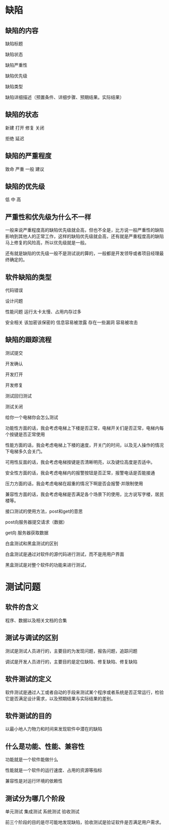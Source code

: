 # 缺陷

## 缺陷的内容

缺陷标题

缺陷状态

缺陷严重性

缺陷优先级

缺陷类型

缺陷详细描述（预置条件、详细步骤、预期结果。实际结果）



## 缺陷的状态

新建 打开 修复 关闭

拒绝  延迟





## 缺陷的严重程度

致命 严重 一般 建议





## 缺陷的优先级

低 中 高



## 严重性和优先级为什么不一样

一般来说严重程度高的缺陷优先级就会高，但也不全是，比方说一般严重性的缺陷影响到其他人的正常工作，这样的缺陷优先级就会高，还有就是严重程度高的缺陷马上修复的风险高，所以优先级就是一般。

还有就是缺陷的优先级一般不是测试说的算的，一般都是开发领导或者项目经理最终确定的。





## 软件缺陷的类型

代码错误

设计问题

性能问题  运行太卡太慢、占用内存过多

安全相关  该加密该保密的 信息容易被泄露  存在一些漏洞 容易被攻击

 

## 缺陷的跟踪流程

测试提交

开发确认

开发打开

开发修复

测试回归测试

测试关闭



给你一个电梯你会怎么测试

功能性方面的话，我会考虑电梯上下楼是否正常，电梯开关们是否正常，电梯内每个按键是否正常使用

性能方面的话，我会考虑电梯上下楼的速度，开关门的时间，以及无人操作的情况下电梯多久会关门。

可用性反面的话，我会考虑电梯按键是否清晰明亮，以及键位高度是否适中。

安全性方面的话，我会考虑电梯内的报警按钮是否正常，报警电话是否能接通

压力方面的话，我会考虑电梯在超重的情况下啊是否会报警·并限制使用

兼容性方面的话，我会考虑电梯是否满足各个场景下的使用，比方说写字楼，居民楼等。



接口测试的使用方法，post和get的意思

post向服务器提交请求（数据）

get向 服务器获取数据



白盒测试和黑盒测试的区别

 白盒测试是通过对软件的源代码进行测试，而不是用用户界面

黑盒测试是对整个软件的功能来进行测试，                                                                                                                                                                                                                                                                                                                         



# 测试问题



## 软件的含义

程序、数据以及相关文档的合集

## 测试与调试的区别

测试是测试人员进行的，主要目的为发现问题，报告问题，追踪问题

调试是开发人员进行的，主要目的是定位缺陷、修复缺陷、修复缺陷

## 软件测试的定义

软件测试是通过人工或者自动的手段来测试某个程序或者系统是否正常运行，检验它是否满足设计需求，以及预期结果与实际结果的差别。

## 软件测试的目的

以最小地人力物力和时间来发现软件中潜在的缺陷

## 什么是功能、性能、兼容性

功能就是一个软件能做什么

性能就是一个软件的运行速度、占用的资源等指标

兼容性是对运行环境的依赖性

## 测试分为哪几个阶段

单元测试 集成测试 系统测试 验收测试

前三个阶段的目的是尽可能地发现缺陷，验收测试是验证软件是否满足用户需求。